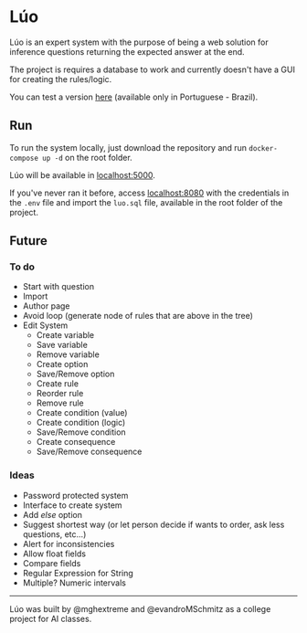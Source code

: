 # Lúo

Lúo is an expert system with the purpose of being a web solution for inference questions returning the expected answer at the end.

The project is requires a database to work and currently doesn't have a GUI for creating the rules/logic.

You can test a version [here](http://www.mghenschel.com.br/projects/furb/luo/login) (available only in Portuguese - Brazil).

## Run

To run the system locally, just download the repository and run `docker-compose up -d` on the root folder.

Lúo will be available in [localhost:5000](http://localhost:5000).

If you've never ran it before, access [localhost:8080](http://localhost:8080) with the credentials in the `.env` file and import the `luo.sql` file, available in the root folder of the project.

## Future

### To do

- Start with question
- Import
- Author page
- Avoid loop (generate node of rules that are above in the tree)
- Edit System
  - Create variable
  - Save variable
  - Remove variable
  - Create option
  - Save/Remove option
  - Create rule
  - Reorder rule
  - Remove rule
  - Create condition (value)
  - Create condition (logic)
  - Save/Remove condition
  - Create consequence
  - Save/Remove consequence

### Ideas

- Password protected system
- Interface to create system
- Add _else_ option
- Suggest shortest way (or let person decide if wants to order, ask less questions, etc...)
- Alert for inconsistencies
- Allow float fields
- Compare fields
- Regular Expression for String
- Multiple? Numeric intervals

-----

Lúo was built by @mghextreme and @evandroMSchmitz as a college project for AI classes.

